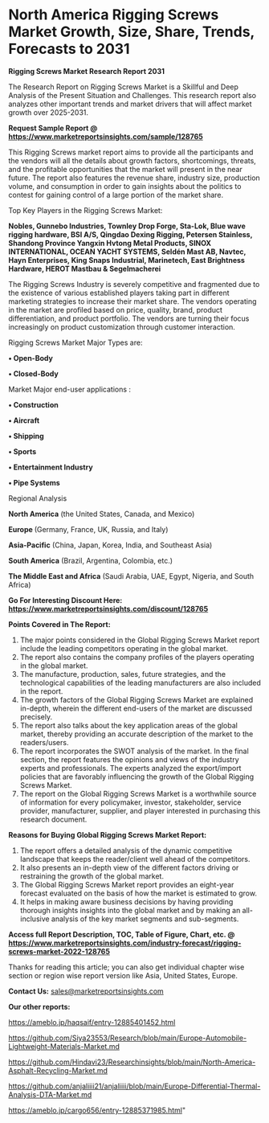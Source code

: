 # North America Rigging Screws Market Growth, Size, Share, Trends, Forecasts to 2031

<strong>Rigging Screws Market Research Report 2031</strong>

The Research Report on Rigging Screws Market is a Skillful and Deep Analysis of the Present Situation and Challenges. This research report also analyzes other important trends and market drivers that will affect market growth over 2025-2031.

<strong>Request Sample Report @ <a href=https://www.marketreportsinsights.com/sample/128765>https://www.marketreportsinsights.com/sample/128765</a></strong>

This Rigging Screws market report aims to provide all the participants and the vendors will all the details about growth factors, shortcomings, threats, and the profitable opportunities that the market will present in the near future. The report also features the revenue share, industry size, production volume, and consumption in order to gain insights about the politics to contest for gaining control of a large portion of the market share.

Top Key Players in the Rigging Screws Market:

<strong>Nobles, Gunnebo Industries, Townley Drop Forge, Sta-Lok, Blue wave rigging hardware, BSI A/S, Qingdao Dexing Rigging, Petersen Stainless, Shandong Province Yangxin Hvtong Metal Products, SINOX INTERNATIONAL, OCEAN YACHT SYSTEMS, Seldén Mast AB, Navtec, Hayn Enterprises, King Snaps Industrial, Marinetech, East Brightness Hardware, HEROT Mastbau & Segelmacherei</strong>

The Rigging Screws Industry is severely competitive and fragmented due to the existence of various established players taking part in different marketing strategies to increase their market share. The vendors operating in the market are profiled based on price, quality, brand, product differentiation, and product portfolio. The vendors are turning their focus increasingly on product customization through customer interaction.

Rigging Screws Market Major Types are:

<strong>• Open-Body

• Closed-Body</strong>

Market Major end-user applications :

<strong>• Construction

• Aircraft

• Shipping

• Sports

• Entertainment Industry

• Pipe Systems</strong>

Regional Analysis

</u><strong><b>North America</b></strong> (the United States, Canada, and Mexico)

<strong><b>Europe </b></strong>(Germany, France, UK, Russia, and Italy)

<strong><b>Asia-Pacific</b></strong> (China, Japan, Korea, India, and Southeast Asia)

<strong><b>South America</b></strong> (Brazil, Argentina, Colombia, etc.)

<strong><b>The Middle East and Africa</b></strong> (Saudi Arabia, UAE, Egypt, Nigeria, and South Africa)

<strong>Go For Interesting Discount Here: <a href=https://www.marketreportsinsights.com/discount/128765>https://www.marketreportsinsights.com/discount/128765</a></strong>

<strong>Points Covered in The Report:</strong>
<ol>
  <li>The major points considered in the Global Rigging Screws Market report include the leading competitors operating in the global market.</li>
  <li>The report also contains the company profiles of the players operating in the global market.</li>
  <li>The manufacture, production, sales, future strategies, and the technological capabilities of the leading manufacturers are also included in the report.</li>
  <li>The growth factors of the Global Rigging Screws Market are explained in-depth, wherein the different end-users of the market are discussed precisely.</li>
  <li>The report also talks about the key application areas of the global market, thereby providing an accurate description of the market to the readers/users.</li>
  <li>The report incorporates the SWOT analysis of the market. In the final section, the report features the opinions and views of the industry experts and professionals. The experts analyzed the export/import policies that are favorably influencing the growth of the Global Rigging Screws Market.</li>
  <li>The report on the Global Rigging Screws Market is a worthwhile source of information for every policymaker, investor, stakeholder, service provider, manufacturer, supplier, and player interested in purchasing this research document.</li>
</ol>
<strong>Reasons for Buying Global Rigging Screws Market Report:</strong>

<ol>
  <li>The report offers a detailed analysis of the dynamic competitive landscape that keeps the reader/client well ahead of the competitors.</li>
  <li>It also presents an in-depth view of the different factors driving or restraining the growth of the global market.</li>
  <li>The Global Rigging Screws Market report provides an eight-year forecast evaluated on the basis of how the market is estimated to grow.</li>
  <li>It helps in making aware business decisions by having providing thorough insights insights into the global market and by making an all-inclusive analysis of the key market segments and sub-segments.</li>
</ol>
<strong>Access full Report Description, TOC, Table of Figure, Chart, etc. @ <a href=https://www.marketreportsinsights.com/industry-forecast/rigging-screws-market-2022-128765>https://www.marketreportsinsights.com/industry-forecast/rigging-screws-market-2022-128765</a></strong>


Thanks for reading this article; you can also get individual chapter wise section or region wise report version like Asia, United States, Europe.

<strong>Contact Us:</strong>
sales@marketreportsinsights.com

<strong>Our other reports:</strong>

<a href=https://ameblo.jp/haqsaif/entry-12885401452.html>https://ameblo.jp/haqsaif/entry-12885401452.html</a>

<a href=https://github.com/Siya23553/Research/blob/main/Europe-Automobile-Lightweight-Materials-Market.md>https://github.com/Siya23553/Research/blob/main/Europe-Automobile-Lightweight-Materials-Market.md</a>

<a href=https://github.com/Hindavi23/Researchinsights/blob/main/North-America-Asphalt-Recycling-Market.md>https://github.com/Hindavi23/Researchinsights/blob/main/North-America-Asphalt-Recycling-Market.md</a>

<a href=https://github.com/anjaliiii21/anjaliiii/blob/main/Europe-Differential-Thermal-Analysis-DTA-Market.md>https://github.com/anjaliiii21/anjaliiii/blob/main/Europe-Differential-Thermal-Analysis-DTA-Market.md</a>

<a href=https://ameblo.jp/cargo656/entry-12885371985.html>https://ameblo.jp/cargo656/entry-12885371985.html</a>"
